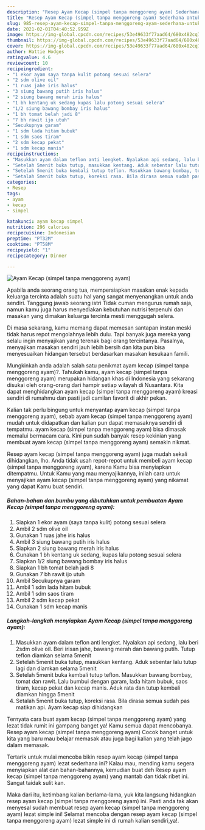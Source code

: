 ```yaml
---
description: "Resep Ayam Kecap (simpel tanpa menggoreng ayam) Sederhana Untuk Jualan"
title: "Resep Ayam Kecap (simpel tanpa menggoreng ayam) Sederhana Untuk Jualan"
slug: 985-resep-ayam-kecap-simpel-tanpa-menggoreng-ayam-sederhana-untuk-jualan
date: 2021-02-01T04:40:52.959Z
image: https://img-global.cpcdn.com/recipes/53e49633f77aad64/680x482cq70/ayam-kecap-simpel-tanpa-menggoreng-ayam-foto-resep-utama.jpg
thumbnail: https://img-global.cpcdn.com/recipes/53e49633f77aad64/680x482cq70/ayam-kecap-simpel-tanpa-menggoreng-ayam-foto-resep-utama.jpg
cover: https://img-global.cpcdn.com/recipes/53e49633f77aad64/680x482cq70/ayam-kecap-simpel-tanpa-menggoreng-ayam-foto-resep-utama.jpg
author: Hattie Hodges
ratingvalue: 4.6
reviewcount: 10
recipeingredient:
- "1 ekor ayam saya tanpa kulit potong sesuai selera"
- "2 sdm olive oil"
- "1 ruas jahe iris halus"
- "3 siung bawang putih iris halus"
- "2 siung bawang merah iris halus"
- "1 bh kentang uk sedang kupas lalu potong sesuai selera"
- "1/2 siung bawang bombay iris halus"
- "1 bh tomat belah jadi 8"
- "7 bh rawit ijo utuh"
- "Secukupnya garam"
- "1 sdm lada hitam bubuk"
- "1 sdm saos tiram"
- "2 sdm kecap pekat"
- "1 sdm kecap manis"
recipeinstructions:
- "Masukkan ayam dalam teflon anti lengket. Nyalakan api sedang, lalu beri 2sdm olive oil. Beri irisan jahe, bawang merah dan bawang putih. Tutup teflon diamkan selama 5menit"
- "Setelah 5menit buka tutup, masukkan kentang. Aduk sebentar lalu tutup lagi dan diamkan selama 5menit"
- "Setelah 5menit buka kembali tutup teflon. Masukkan bawang bombay, tomat dan rawit. Lalu bumbui dengan garam, lada hitam bubuk, saos tiram, kecap pekat dan kecap manis. Aduk rata dan tutup kembali diamkan hingga 5menit"
- "Setalah 5menit buka tutup, koreksi rasa. Bila dirasa semua sudah pas matikan api. Ayam kecap siap dihidangkan"
categories:
- Resep
tags:
- ayam
- kecap
- simpel

katakunci: ayam kecap simpel 
nutrition: 296 calories
recipecuisine: Indonesian
preptime: "PT32M"
cooktime: "PT58M"
recipeyield: "1"
recipecategory: Dinner

---
```



![Ayam Kecap (simpel tanpa menggoreng ayam)](https://img-global.cpcdn.com/recipes/53e49633f77aad64/680x482cq70/ayam-kecap-simpel-tanpa-menggoreng-ayam-foto-resep-utama.jpg)

Apabila anda seorang orang tua, mempersiapkan masakan enak kepada keluarga tercinta adalah suatu hal yang sangat menyenangkan untuk anda sendiri. Tanggung jawab seorang istri Tidak cuman mengurus rumah saja, namun kamu juga harus menyediakan kebutuhan nutrisi terpenuhi dan masakan yang dimakan keluarga tercinta mesti menggugah selera.

Di masa  sekarang, kamu memang dapat memesan santapan instan meski tidak harus repot mengolahnya lebih dulu. Tapi banyak juga mereka yang selalu ingin menyajikan yang terenak bagi orang tercintanya. Pasalnya, menyajikan masakan sendiri jauh lebih bersih dan kita pun bisa menyesuaikan hidangan tersebut berdasarkan masakan kesukaan famili. 



Mungkinkah anda adalah salah satu penikmat ayam kecap (simpel tanpa menggoreng ayam)?. Tahukah kamu, ayam kecap (simpel tanpa menggoreng ayam) merupakan hidangan khas di Indonesia yang sekarang disukai oleh orang-orang dari hampir setiap wilayah di Nusantara. Kita dapat menghidangkan ayam kecap (simpel tanpa menggoreng ayam) kreasi sendiri di rumahmu dan pasti jadi camilan favorit di akhir pekan.

Kalian tak perlu bingung untuk menyantap ayam kecap (simpel tanpa menggoreng ayam), sebab ayam kecap (simpel tanpa menggoreng ayam) mudah untuk didapatkan dan kalian pun dapat memasaknya sendiri di tempatmu. ayam kecap (simpel tanpa menggoreng ayam) bisa dimasak memalui bermacam cara. Kini pun sudah banyak resep kekinian yang membuat ayam kecap (simpel tanpa menggoreng ayam) semakin nikmat.

Resep ayam kecap (simpel tanpa menggoreng ayam) juga mudah sekali dihidangkan, lho. Anda tidak usah repot-repot untuk membeli ayam kecap (simpel tanpa menggoreng ayam), karena Kamu bisa menyiapkan ditempatmu. Untuk Kamu yang mau menyajikannya, inilah cara untuk menyajikan ayam kecap (simpel tanpa menggoreng ayam) yang nikamat yang dapat Kamu buat sendiri.

<!--inarticleads1-->

##### Bahan-bahan dan bumbu yang dibutuhkan untuk pembuatan Ayam Kecap (simpel tanpa menggoreng ayam):

1. Siapkan 1 ekor ayam (saya tanpa kulit) potong sesuai selera
1. Ambil 2 sdm olive oil
1. Gunakan 1 ruas jahe iris halus
1. Ambil 3 siung bawang putih iris halus
1. Siapkan 2 siung bawang merah iris halus
1. Gunakan 1 bh kentang uk sedang, kupas lalu potong sesuai selera
1. Siapkan 1/2 siung bawang bombay iris halus
1. Siapkan 1 bh tomat belah jadi 8
1. Gunakan 7 bh rawit ijo utuh
1. Ambil Secukupnya garam
1. Ambil 1 sdm lada hitam bubuk
1. Ambil 1 sdm saos tiram
1. Ambil 2 sdm kecap pekat
1. Gunakan 1 sdm kecap manis




<!--inarticleads2-->

##### Langkah-langkah menyiapkan Ayam Kecap (simpel tanpa menggoreng ayam):

1. Masukkan ayam dalam teflon anti lengket. Nyalakan api sedang, lalu beri 2sdm olive oil. Beri irisan jahe, bawang merah dan bawang putih. Tutup teflon diamkan selama 5menit
1. Setelah 5menit buka tutup, masukkan kentang. Aduk sebentar lalu tutup lagi dan diamkan selama 5menit
1. Setelah 5menit buka kembali tutup teflon. Masukkan bawang bombay, tomat dan rawit. Lalu bumbui dengan garam, lada hitam bubuk, saos tiram, kecap pekat dan kecap manis. Aduk rata dan tutup kembali diamkan hingga 5menit
1. Setalah 5menit buka tutup, koreksi rasa. Bila dirasa semua sudah pas matikan api. Ayam kecap siap dihidangkan




Ternyata cara buat ayam kecap (simpel tanpa menggoreng ayam) yang lezat tidak rumit ini gampang banget ya! Kamu semua dapat mencobanya. Resep ayam kecap (simpel tanpa menggoreng ayam) Cocok banget untuk kita yang baru mau belajar memasak atau juga bagi kalian yang telah jago dalam memasak.

Tertarik untuk mulai mencoba bikin resep ayam kecap (simpel tanpa menggoreng ayam) lezat sederhana ini? Kalau mau, mending kamu segera menyiapkan alat dan bahan-bahannya, kemudian buat deh Resep ayam kecap (simpel tanpa menggoreng ayam) yang mantab dan tidak ribet ini. Sangat taidak sulit kan. 

Maka dari itu, ketimbang kalian berlama-lama, yuk kita langsung hidangkan resep ayam kecap (simpel tanpa menggoreng ayam) ini. Pasti anda tak akan menyesal sudah membuat resep ayam kecap (simpel tanpa menggoreng ayam) lezat simple ini! Selamat mencoba dengan resep ayam kecap (simpel tanpa menggoreng ayam) lezat simple ini di rumah kalian sendiri,ya!.


